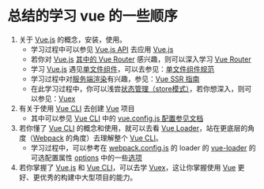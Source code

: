 # 总结的学习 vue 的一些顺序

1. 关于 [Vue.js](https://cn.vuejs.org/v2/guide/) 的概念，安装，使用。
   - 学习过程中可以参见 [Vue.js API](https://cn.vuejs.org/api/) 去应用 [Vue.js](https://v2.cn.vuejs.org/v2/guide/) 
   - 若你对 [Vue.js](https://v2.cn.vuejs.org/v2/guide/) [其中的 Vue Router](https://cn.vuejs.org/v2/guide/routing.html) 感兴趣，则可以深入学习 [Vue Router](https://router.vuejs.org/zh/) 
   - 学习 [Vue.js](https://v2.cn.vuejs.org/v2/guide/) 遇见[单文件组件](https://cn.vuejs.org/v2/guide/single-file-components.html)，可以去参见：[单文件组件规范](https://vue-loader.vuejs.org/zh/spec.html) 
   - 学习过程中对[服务端渲染](https://cn.vuejs.org/v2/guide/ssr.html)有兴趣，参见：[Vue SSR 指南](https://ssr.vuejs.org/zh/#%E4%BB%80%E4%B9%88%E6%98%AF%E6%9C%8D%E5%8A%A1%E5%99%A8%E7%AB%AF%E6%B8%B2%E6%9F%93-ssr-%EF%BC%9F) 
   - 在此学习过程中，你可以浅尝[状态管理（store模式）](https://cn.vuejs.org/v2/guide/state-management.html)，若你想深入，则可以参见：[Vuex](https://vuex.vuejs.org/zh/) 
2. 有关于使用 [Vue CLI](https://cli.vuejs.org/zh/guide/) 去创建 [Vue](https://v2.cn.vuejs.org/v2/guide/) 项目
   - 其中可以参见 [Vue CLI](https://cli.vuejs.org/zh/guide/) 中的 [vue.config.js 配置参见文档](https://cli.vuejs.org/zh/config/#%E9%85%8D%E7%BD%AE%E5%8F%82%E8%80%83) 
3. 若你懂了 [Vue CLI](https://cli.vuejs.org/zh/guide/) 的概念和使用，就可以去看 [Vue Loader](https://vue-loader.vuejs.org/zh/)，站在更底层的角度（[Webpack](https://www.webpackjs.com/concepts/) 的角度）去理解整个 [Vue CLI](https://cli.vuejs.org/zh/guide/)。
   - 学习过程中，可以参考在 [webpack.config.js](https://www.webpackjs.com/configuration/#%E9%80%89%E9%A1%B9) 的 loader 的 [vue-loader](https://vue-loader.vuejs.org/zh/) 的 可选配置属性 [options](https://www.webpackjs.com/configuration/module/#useentry) 中的一些[选项](https://vue-loader.vuejs.org/zh/options.html) 
4. 若你掌握了 [Vue.js](https://cn.vuejs.org/v2/guide/) 和 [Vue CLI](https://cli.vuejs.org/zh/guide/)，可以去学 [Vuex](https://vuex.vuejs.org/zh/)，这让你掌握使用 [Vue](https://cn.vuejs.org/) 更好、更优秀的构建中大型项目的能力。

